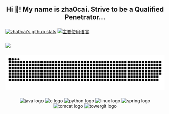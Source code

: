 <h2 align="center">Hi 👋! My name is zha0cai. Strive to be a Qualified Penetrator...</h2>

###

  [![zha0cai's github stats](https://github-readme-stats.vercel.app/api?username=zha0cai&hide_title=false&hide=c&hide_border=true&layout=compact&theme=dracula&locale=en#width-full)](https://github.com/zha0cai)
  [![主要使用语言](https://github-readme-stats.vercel.app/api/top-langs/?username=zha0cai&hide_title=false&hide=c&hide_border=true&layout=compact&theme=dracula&locale=en)](https://github.com/zha0cai)

###

<img align="center" height="150" src="https://github.githubassets.com/images/mona-whisper.gif"  />

###

[![snake](./assets/github-contribution-grid-snake.svg)](https://github.com/zha0cai)

###

<div align="center">
  <img src="https://cdn.jsdelivr.net/gh/devicons/devicon/icons/java/java-original.svg" height="30" width="42" alt="java logo"  />
  <img src="https://cdn.jsdelivr.net/gh/devicons/devicon/icons/c/c-original.svg" height="30" width="42" alt="c logo"  />
  <img src="https://cdn.jsdelivr.net/gh/devicons/devicon/icons/python/python-original.svg" height="30" width="42" alt="python logo"  />
  <img src="https://cdn.jsdelivr.net/gh/devicons/devicon/icons/linux/linux-original.svg" height="40" width="52" alt="linux logo"  />
  <img src="https://cdn.jsdelivr.net/gh/devicons/devicon/icons/spring/spring-original.svg" height="40" width="52" alt="spring logo"  />
  <img src="https://cdn.jsdelivr.net/gh/devicons/devicon/icons/tomcat/tomcat-original.svg" height="40" width="52" alt="tomcat logo"  />
  <img src="https://cdn.jsdelivr.net/gh/devicons/devicon/icons/towergit/towergit-original.svg" height="40" width="52" alt="towergit logo"  />

</div>
